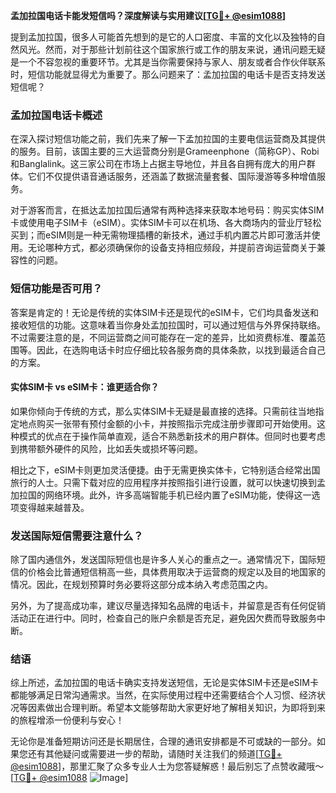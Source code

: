 **孟加拉国电话卡能发短信吗？深度解读与实用建议[[TG💪+ @esim1088](https://t.me/s/esim1088)]**

提到孟加拉国，很多人可能首先想到的是它的人口密度、丰富的文化以及独特的自然风光。然而，对于那些计划前往这个国家旅行或工作的朋友来说，通讯问题无疑是一个不容忽视的重要环节。尤其是当你需要保持与家人、朋友或者合作伙伴联系时，短信功能就显得尤为重要了。那么问题来了：孟加拉国的电话卡是否支持发送短信呢？

### 孟加拉国电话卡概述

在深入探讨短信功能之前，我们先来了解一下孟加拉国的主要电信运营商及其提供的服务。目前，该国主要的三大运营商分别是Grameenphone（简称GP）、Robi和Banglalink。这三家公司在市场上占据主导地位，并且各自拥有庞大的用户群体。它们不仅提供语音通话服务，还涵盖了数据流量套餐、国际漫游等多种增值服务。

对于游客而言，在抵达孟加拉国后通常有两种选择来获取本地号码：购买实体SIM卡或使用电子SIM卡（eSIM）。实体SIM卡可以在机场、各大商场内的营业厅轻松买到；而eSIM则是一种无需物理插槽的新技术，通过手机内置芯片即可激活并使用。无论哪种方式，都必须确保你的设备支持相应频段，并提前咨询运营商关于兼容性的问题。

### 短信功能是否可用？

答案是肯定的！无论是传统的实体SIM卡还是现代的eSIM卡，它们均具备发送和接收短信的功能。这意味着当你身处孟加拉国时，可以通过短信与外界保持联络。不过需要注意的是，不同运营商之间可能存在一定的差异，比如资费标准、覆盖范围等。因此，在选购电话卡时应仔细比较各服务商的具体条款，以找到最适合自己的方案。

#### 实体SIM卡 vs eSIM卡：谁更适合你？

如果你倾向于传统的方式，那么实体SIM卡无疑是最直接的选择。只需前往当地指定地点购买一张带有预付金额的小卡，并按照指示完成注册步骤即可开始使用。这种模式的优点在于操作简单直观，适合不熟悉新技术的用户群体。但同时也要考虑到携带额外硬件的风险，比如丢失或损坏等问题。

相比之下，eSIM卡则更加灵活便捷。由于无需更换实体卡，它特别适合经常出国旅行的人士。只需下载对应的应用程序并按照指引进行设置，就可以快速切换到孟加拉国的网络环境。此外，许多高端智能手机已经内置了eSIM功能，使得这一选项变得越来越普及。

### 发送国际短信需要注意什么？

除了国内通信外，发送国际短信也是许多人关心的重点之一。通常情况下，国际短信的价格会比普通短信稍高一些，具体费用取决于运营商的规定以及目的地国家的情况。因此，在规划预算时务必要将这部分成本纳入考虑范围之内。

另外，为了提高成功率，建议尽量选择知名品牌的电话卡，并留意是否有任何促销活动正在进行中。同时，检查自己的账户余额是否充足，避免因欠费而导致服务中断。

### 结语

综上所述，孟加拉国的电话卡确实支持发送短信，无论是实体SIM卡还是eSIM卡都能够满足日常沟通需求。当然，在实际使用过程中还需要结合个人习惯、经济状况等因素做出合理判断。希望本文能够帮助大家更好地了解相关知识，为即将到来的旅程增添一份便利与安心！

无论你是准备短期访问还是长期居住，合理的通讯安排都是不可或缺的一部分。如果您还有其他疑问或需要进一步的帮助，请随时关注我们的频道[[TG💪+ @esim1088](https://t.me/s/esim1088)]，那里汇聚了众多专业人士为您答疑解惑！最后别忘了点赞收藏哦～ [[TG💪+ @esim1088](https://t.me/s/esim1088) ![Image](https://i.postimg.cc/4NQfJmqS/Snipaste-2025-05-13-00-14-12.png)]